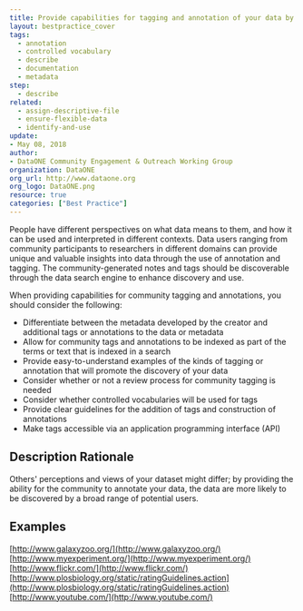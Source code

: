 ```yaml
---
title: Provide capabilities for tagging and annotation of your data by the community
layout: bestpractice_cover
tags:
  - annotation
  - controlled vocabulary
  - describe
  - documentation
  - metadata
step:
  - describe
related:
  - assign-descriptive-file
  - ensure-flexible-data
  - identify-and-use
update:
- May 08, 2018
author:
- DataONE Community Engagement & Outreach Working Group
organization: DataONE
org_url: http://www.dataone.org
org_logo: DataONE.png
resource: true
categories: ["Best Practice"]
---
```



People have different perspectives on what data means to them, and how it can be used and interpreted in different contexts. Data users ranging from community participants to researchers in different domains can provide unique and valuable insights into data through the use of annotation and tagging. The community-generated notes and tags should be discoverable through the data search engine to enhance discovery and use.

When providing capabilities for community tagging and annotations, you should consider the following:

- Differentiate between the metadata developed by the creator and additional tags or annotations to the data or metadata
- Allow for community tags and annotations to be indexed as part of the terms or text that is indexed in a search
- Provide easy-to-understand examples of the kinds of tagging or annotation that will promote the discovery of your data
- Consider whether or not a review process for community tagging is needed
- Consider whether controlled vocabularies will be used for tags
- Provide clear guidelines for the addition of tags and construction of annotations
- Make tags accessible via an application programming interface (API)

## Description Rationale
Others' perceptions and views of your dataset might differ; by providing the ability for the community to annotate your data, the data are more likely to be discovered by a broad range of potential users.

## Examples
[http://www.galaxyzoo.org/](http://www.galaxyzoo.org/)  
[http://www.myexperiment.org/](http://www.myexperiment.org/)  
[http://www.flickr.com/](http://www.flickr.com/)  
[http://www.plosbiology.org/static/ratingGuidelines.action](http://www.plosbiology.org/static/ratingGuidelines.action)  
[http://www.youtube.com/](http://www.youtube.com/)
